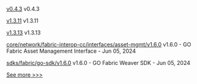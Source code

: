
[v0.4.3](https://github.com/hyperledger/indy-vdr/releases/tag/v0.4.3) v0.4.3

[v1.3.11](https://github.com/hyperledger/firefly-evmconnect/releases/tag/v1.3.11) v1.3.11

[v1.3.13](https://github.com/hyperledger/firefly-transaction-manager/releases/tag/v1.3.13) v1.3.13

[core/network/fabric-interop-cc/interfaces/asset-mgmt/v1.6.0](https://github.com/hyperledger-labs/weaver-dlt-interoperability/releases/tag/core/network/fabric-interop-cc/interfaces/asset-mgmt/v1.6.0) v1.6.0 - GO Fabric Asset Management Interface - Jun 05, 2024

[sdks/fabric/go-sdk/v1.6.0](https://github.com/hyperledger-labs/weaver-dlt-interoperability/releases/tag/sdks/fabric/go-sdk/v1.6.0) v1.6.0 - GO Fabric Weaver SDK - Jun 05, 2024


[See more >>>](https://start-here.hyperledger.org/releases)
